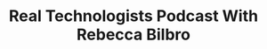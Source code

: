 ---
title: "Real Technologists Podcast With Rebecca Bilbro"
slug: "real-technologists-podcast-with-rebecca-bilbro"
draft: false
event_date: "2023-08-03"
image: "img/resources/event-image.png"
name: "Real Technologists: Rebecca Bilbro"
description: "Dr. Rebecca Bilbro joins the [Real Technologists](https://realtechnologists.org/) podcast for an in-depth conversation about her career in data science."
events: ['Podcast']
registration_link:
call_to_action:
video_link:
audio_link: https://realtechnologists.org/rebecca-bilbro/
categories: ['Audio']
presenters: ['Rebecca Bilbro']
topics: ['Career']
---